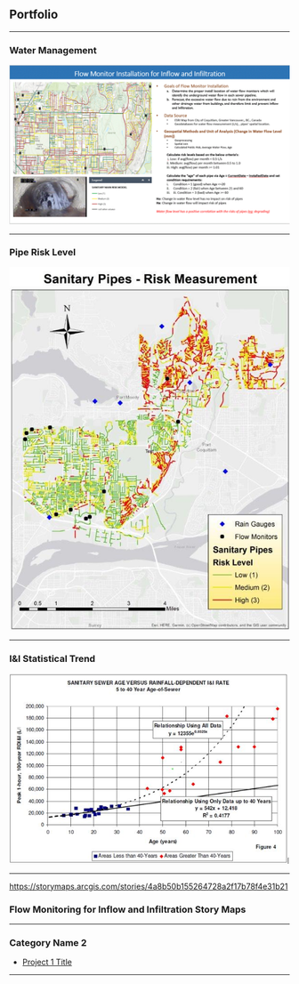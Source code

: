 ## Portfolio

---

### Water Management
<img src="images/YanceyKo_WorkExample.GIF?raw=true"/>

---
### Pipe Risk Level
<img src="images/FinalProject.jpg?raw=true"/>

---
### I&I Statistical Trend
<img src="images/Stat.JPG?raw=true"/>

---
https://storymaps.arcgis.com/stories/4a8b50b155264728a2f17b78f4e31b21

### Flow Monitoring for Inflow and Infiltration Story Maps
<a href="https://storymaps.arcgis.com/stories/4a8b50b155264728a2f17b78f4e31b21" target="_blank"></a>

---

### Category Name 2

- [Project 1 Title](http://example.com/)

---




